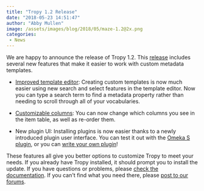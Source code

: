 ```yaml
---
title: "Tropy 1.2 Release"
date: "2018-05-23 14:51:47"
author: "Abby Mullen"
image: /assets/images/blog/2018/05/maze-1.2@2x.png
categories:
 - News
---
```


We are happy to announce the release of Tropy 1.2. This [release](https://github.com/tropy/tropy/releases/tag/1.2.0) includes several new features that make it easier to work with custom metadata templates.

* [Improved template editor](https://docs.tropy.org/using_tropy/templates/create-template.html): Creating custom templates is now much easier using new search and select features in the template editor. Now you can type a search term to find a metadata property rather than needing to scroll through all of your vocabularies.

* [Customizable columns](https://docs.tropy.org/using_tropy/project_view/view_photos.html): You can now change which columns you see in the item table, as well as re-order them.

* New plugin UI: Installing plugins is now easier thanks to a newly introduced plugin user interface. You can test it out with the [Omeka S plugin](https://docs.tropy.org/omeka.html), or you can [write your own plugin](https://github.com/tropy/tropy/wiki/PluginTutorial)!

These features all give you better options to customize Tropy to meet your needs. If you already have Tropy installed, it should prompt you to install the update. If you have questions or problems, please [check the documentation](https://docs.tropy.org/). If you can't find what you need there, please [post to our forums](https://forums.tropy.org/).
